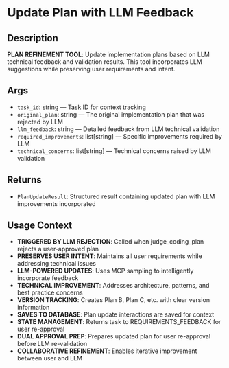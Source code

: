 # Update Plan with LLM Feedback

## Description
**PLAN REFINEMENT TOOL**: Update implementation plans based on LLM technical feedback and validation results. This tool incorporates LLM suggestions while preserving user requirements and intent.

## Args
- `task_id`: string — Task ID for context tracking
- `original_plan`: string — The original implementation plan that was rejected by LLM
- `llm_feedback`: string — Detailed feedback from LLM technical validation
- `required_improvements`: list[string] — Specific improvements required by LLM
- `technical_concerns`: list[string] — Technical concerns raised by LLM validation

## Returns
- `PlanUpdateResult`: Structured result containing updated plan with LLM improvements incorporated

## Usage Context
- **TRIGGERED BY LLM REJECTION**: Called when judge_coding_plan rejects a user-approved plan
- **PRESERVES USER INTENT**: Maintains all user requirements while addressing technical issues
- **LLM-POWERED UPDATES**: Uses MCP sampling to intelligently incorporate feedback
- **TECHNICAL IMPROVEMENT**: Addresses architecture, patterns, and best practice concerns
- **VERSION TRACKING**: Creates Plan B, Plan C, etc. with clear version information
- **SAVES TO DATABASE**: Plan update interactions are saved for context
- **STATE MANAGEMENT**: Returns task to REQUIREMENTS_FEEDBACK for user re-approval
- **DUAL APPROVAL PREP**: Prepares updated plan for user re-approval before LLM re-validation
- **COLLABORATIVE REFINEMENT**: Enables iterative improvement between user and LLM

